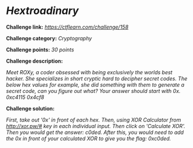 

# _Hextroadinary_

**Challenge link:** _https://ctflearn.com/challenge/158_

**Challenge category:** _Cryptography_

**Challenge points:** _30 points_

**Challenge description:** 

_Meet ROXy, a coder obsessed with being exclusively the worlds best hacker. She specializes in short cryptic hard to decipher secret codes. The below hex values for example, she did something with them to generate a secret code, can you figure out what? Your answer should start with 0x.            0xc4115 0x4cf8_

**Challenge solution:**

_First, take out '0x' in front of each hex. Then, using XOR Calculator from http://xor.pw/# key in each individual input. Then click on 'Calculate XOR'. Then you would get the answer: c0ded. After this, you would need to add the 0x in front of your calculated XOR to give you the flag: 0xc0ded._
